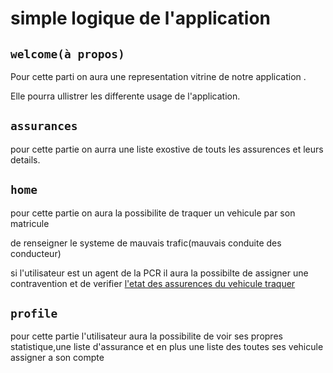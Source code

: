 # simple logique de l'application
## `welcome(à propos)`
 <p>Pour cette parti on aura une representation vitrine de notre application .</p>
 <p>Elle pourra ullistrer les differente usage de l'application.</p>

## `assurances`
<p>
pour cette partie on aurra une liste exostive de touts les assurences et leurs details.
</p>

## `home`
<p>
pour cette partie on aura la possibilite de traquer un vehicule par son matricule
</p> 
<p>
de renseigner le systeme de mauvais trafic(mauvais conduite des conducteur)
</p>
<p>
si l'utilisateur est un agent de la PCR il aura la possibilte de assigner une contravention et de verifier <u>l'etat des assurences du vehicule traquer</u>
</p>

## `profile`
<p>
pour cette partie l'utilisateur aura la possibilite de voir ses propres statistique,une liste d'assurance et en plus une liste des toutes ses vehicule assigner a son compte
</p>